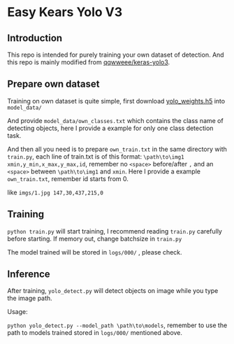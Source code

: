 # Easy Kears Yolo V3
## Introduction
This repo is intended for purely training your own dataset of detection.
And this repo is mainly modified from [qqwweee/keras-yolo3](https://github.com/qqwweee/keras-yolo3).

## Prepare own dataset

Training on own dataset is quite simple, first download [yolo_weights.h5]() into ```model_data/```

And provide ```model_data/own_classes.txt``` which contains the class name of detecting objects, here I provide a example for only one class detection task.

And then all you need is to prepare ```own_train.txt``` in the same directory with ```train.py```, each line of train.txt is of this format: ```\path\to\img1 xmin,y_min,x_max,y_max,id```, remember no ```<space>``` before/after ```,``` and an ```<space>``` between ```\path\to\img1``` and ```xmin```. Here I provide a example ```own_train.txt```, remember id starts from 0.

like ```imgs/1.jpg 147,30,437,215,0```

##   Training

```python train.py``` will start training, I recommend reading ```train.py``` carefully before starting. If memory out, change batchsize in ```train.py```

The model trained will be stored in ```logs/000/``` , please check.

## Inference

After training, ```yolo_detect.py``` will detect objects on image while you type the image path. 

Usage:

```python yolo_detect.py --model_path \path\to\models```, remember to use the path to models trained stored in ```logs/000/``` mentioned above.